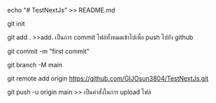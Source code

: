 echo "# TestNextJs" >> README.md

git init

git add . >>add. เป็นการ commit ไฟล์ทั้งหมดเข้าไปเพื่อ push ไปยัง github

git commit -m "first commit"

git branch -M main

git remote add origin https://github.com/GIJOsun3804/TestNextJs.git

git push -u origin main >> เป็นคำสั่งในการ upload ไฟล์
